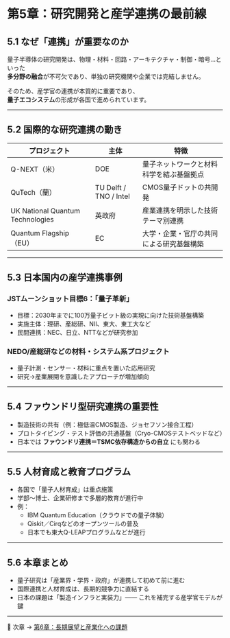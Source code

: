 # 第5章：研究開発と産学連携の最前線

## 5.1 なぜ「連携」が重要なのか

量子半導体の研究開発は、物理・材料・回路・アーキテクチャ・制御・暗号…といった  
**多分野の融合**が不可欠であり、単独の研究機関や企業では完結しません。

そのため、産学官の連携が本質的に重要であり、  
**量子エコシステム**の形成が各国で進められています。

---

## 5.2 国際的な研究連携の動き

| プロジェクト | 主体 | 特徴 |
|---------------|------|------|
| Q-NEXT（米） | DOE | 量子ネットワークと材料科学を結ぶ基盤拠点 |
| QuTech（蘭） | TU Delft / TNO / Intel | CMOS量子ドットの共開発 |
| UK National Quantum Technologies | 英政府 | 産業連携を明示した技術テーマ別連携 |
| Quantum Flagship（EU） | EC | 大学・企業・官庁の共同による研究基盤構築 |

---

## 5.3 日本国内の産学連携事例

### JSTムーンショット目標6：「量子革新」

- 目標：2030年までに100万量子ビット級の実現に向けた技術基盤構築
- 実施主体：理研、産総研、NII、東大、東工大など
- 民間連携：NEC、日立、NTTなどが研究参加

### NEDO/産総研などの材料・システム系プロジェクト

- 量子計測・センサー・材料に重点を置いた応用研究
- 研究→産業展開を意識したアプローチが増加傾向

---

## 5.4 ファウンドリ型研究連携の重要性

- 製造技術の共有（例：極低温CMOS製造、ジョセフソン接合工程）
- プロトタイピング・テスト評価の共通基盤（Cryo-CMOSテストベッドなど）
- 日本では **ファウンドリ連携＝TSMC依存構造からの自立** にも関わる

---

## 5.5 人材育成と教育プログラム

- 各国で「量子人材育成」は重点施策
- 学部〜博士、企業研修まで多層的教育が進行中
- 例：
  - IBM Quantum Education（クラウドでの量子体験）
  - Qiskit／Cirqなどのオープンツールの普及
  - 日本でも東大Q-LEAPプログラムなどが進行

---

## 5.6 本章まとめ

- 量子研究は「産業界・学界・政府」が連携して初めて前に進む
- 国際連携と人材育成は、長期的競争力に直結する
- 日本の課題は「製造インフラと実装力」—— これを補完する産学官モデルが鍵

---

🔗 次章 → [第6章：長期展望と産業化への課題](06_industry_outlook.md)
